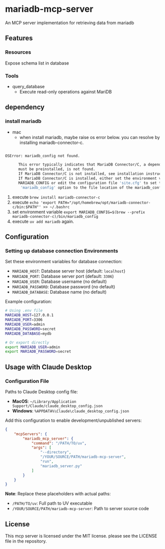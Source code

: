 # mariadb-mcp-server

An MCP server implementation for retrieving data from mariadb

## Features

### Resources

Expose schema list in database

### Tools

- query_database
  - Execute read-only operations against MariDB

## dependency

### install mariadb

- mac
  - when install mariadb,
maybe raise os error below.
you can resolve by installing mariadb-connector-c.

```bash

OSError: mariadb_config not found.

      This error typically indicates that MariaDB Connector/C, a dependency which
      must be preinstalled, is not found.
      If MariaDB Connector/C is not installed, see installation instructions
      If MariaDB Connector/C is installed, either set the environment variable
      MARIADB_CONFIG or edit the configuration file 'site.cfg' to set the
       'mariadb_config' option to the file location of the mariadb_config utility.


```

1. execute `brew install mariadb-connector-c`
2. execute `echo 'export PATH="/opt/homebrew/opt/mariadb-connector-c/bin:$PATH"' >> ~/.bashrc`
3. set environment variable `export MARIADB_CONFIG=$(brew --prefix mariadb-connector-c)/bin/mariadb_config`
4. execute `uv add mariadb` again.

## Configuration

### Setting up database connection Environments

Set these environment variables for database connection:

- `MARIADB_HOST`: Database server host (default: `localhost`)
- `MARIADB_PORT`: Database server port (default: `3306`)
- `MARIADB_USER`: Database username (no default)
- `MARIADB_PASSWORD`: Database password (no default)
- `MARIADB_DATABASE`: Database name (no default)

Example configuration:

```bash
# Using .env file
MARIADB_HOST=127.0.0.1
MARIADB_PORT=3306
MARIADB_USER=admin
MARIADB_PASSWORD=secret
MARIADB_DATABASE=mydb

# Or export directly
export MARIADB_USER=admin
export MARIADB_PASSWORD=secret
```

## Usage with Claude Desktop

### Configuration File

Paths to Claude Desktop config file:

- **MacOS**: `~/Library/Application Support/Claude/claude_desktop_config.json`
- **Windows**: `%APPDATA%\Claude\claude_desktop_config.json`

Add this configuration to enable development/unpublished servers:

```json
{
    "mcpServers": {
        "mariadb_mcp_server": {
            "command": "/PATH/TO/uv",
            "args": [
                "--directory",
                "/YOUR/SOURCE/PATH/mariadb-mcp-server",
                "run",
                "mariadb_server.py"
            ]
        }
    }
}
```

**Note**: Replace these placeholders with actual paths:

- `/PATH/TO/uv`: Full path to UV executable
- `/YOUR/SOURCE/PATH/mariadb-mcp-server`: Path to server source code

## License

This mcp server is licensed under the MIT license.  please see the LICENSE file in the repository.
